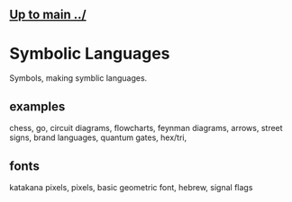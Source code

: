 ## [Up to main ../](../)

# Symbolic Languages

Symbols, making symblic languages. 

## examples

chess, go, circuit diagrams, flowcharts, feynman diagrams, arrows, street signs, brand languages, quantum gates, hex/tri, 

## fonts

katakana pixels, pixels, basic geometric font, hebrew, signal flags